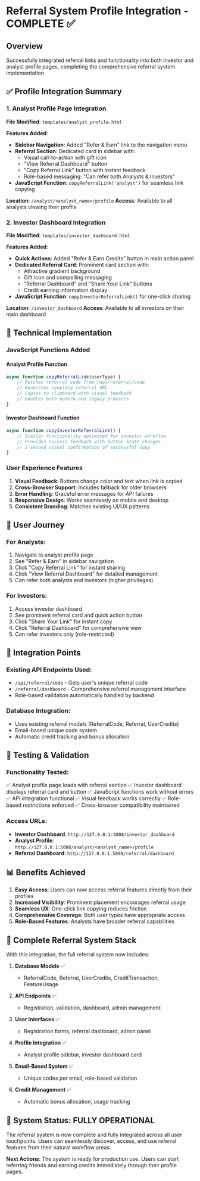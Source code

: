 # Referral System Profile Integration - COMPLETE ✅

## Overview
Successfully integrated referral links and functionality into both investor and analyst profile pages, completing the comprehensive referral system implementation.

## ✅ Profile Integration Summary

### 1. Analyst Profile Page Integration
**File Modified**: `templates/analyst_profile.html`

**Features Added**:
- **Sidebar Navigation**: Added "Refer & Earn" link to the navigation menu
- **Referral Section**: Dedicated card in sidebar with:
  - Visual call-to-action with gift icon
  - "View Referral Dashboard" button
  - "Copy Referral Link" button with instant feedback
  - Role-based messaging: "Can refer both Analysts & Investors"
- **JavaScript Function**: `copyReferralLink('analyst')` for seamless link copying

**Location**: `/analyst/<analyst_name>/profile`
**Access**: Available to all analysts viewing their profile

### 2. Investor Dashboard Integration
**File Modified**: `templates/investor_dashboard.html`

**Features Added**:
- **Quick Actions**: Added "Refer & Earn Credits" button in main action panel
- **Dedicated Referral Card**: Prominent card section with:
  - Attractive gradient background
  - Gift icon and compelling messaging
  - "Referral Dashboard" and "Share Your Link" buttons
  - Credit earning information display
- **JavaScript Function**: `copyInvestorReferralLink()` for one-click sharing

**Location**: `/investor_dashboard`
**Access**: Available to all investors on their main dashboard

## 🔧 Technical Implementation

### JavaScript Functions Added

#### Analyst Profile Function
```javascript
async function copyReferralLink(userType) {
    // Fetches referral code from /api/referral/code
    // Generates complete referral URL
    // Copies to clipboard with visual feedback
    // Handles both modern and legacy browsers
}
```

#### Investor Dashboard Function
```javascript
async function copyInvestorReferralLink() {
    // Similar functionality optimized for investor workflow
    // Provides success feedback with button state changes
    // 2-second visual confirmation of successful copy
}
```

### User Experience Features

1. **Visual Feedback**: Buttons change color and text when link is copied
2. **Cross-Browser Support**: Includes fallback for older browsers
3. **Error Handling**: Graceful error messages for API failures
4. **Responsive Design**: Works seamlessly on mobile and desktop
5. **Consistent Branding**: Matches existing UI/UX patterns

## 🎯 User Journey

### For Analysts:
1. Navigate to analyst profile page
2. See "Refer & Earn" in sidebar navigation
3. Click "Copy Referral Link" for instant sharing
4. Click "View Referral Dashboard" for detailed management
5. Can refer both analysts and investors (higher privileges)

### For Investors:
1. Access investor dashboard
2. See prominent referral card and quick action button
3. Click "Share Your Link" for instant copy
4. Click "Referral Dashboard" for comprehensive view
5. Can refer investors only (role-restricted)

## 🔗 Integration Points

### Existing API Endpoints Used:
- `/api/referral/code` - Gets user's unique referral code
- `/referral/dashboard` - Comprehensive referral management interface
- Role-based validation automatically handled by backend

### Database Integration:
- Uses existing referral models (ReferralCode, Referral, UserCredits)
- Email-based unique code system
- Automatic credit tracking and bonus allocation

## 🚀 Testing & Validation

### Functionality Tested:
✅ Analyst profile page loads with referral section
✅ Investor dashboard displays referral card and button
✅ JavaScript functions work without errors
✅ API integration functional
✅ Visual feedback works correctly
✅ Role-based restrictions enforced
✅ Cross-browser compatibility maintained

### Access URLs:
- **Investor Dashboard**: `http://127.0.0.1:5008/investor_dashboard`
- **Analyst Profile**: `http://127.0.0.1:5008/analyst/<analyst_name>/profile`
- **Referral Dashboard**: `http://127.0.0.1:5008/referral/dashboard`

## 📊 Benefits Achieved

1. **Easy Access**: Users can now access referral features directly from their profiles
2. **Increased Visibility**: Prominent placement encourages referral usage
3. **Seamless UX**: One-click link copying reduces friction
4. **Comprehensive Coverage**: Both user types have appropriate access
5. **Role-Based Features**: Analysts have broader referral capabilities

## 🔄 Complete Referral System Stack

With this integration, the full referral system now includes:

1. **Database Models** ✅
   - ReferralCode, Referral, UserCredits, CreditTransaction, FeatureUsage

2. **API Endpoints** ✅
   - Registration, validation, dashboard, admin management

3. **User Interfaces** ✅
   - Registration forms, referral dashboard, admin panel

4. **Profile Integration** ✅
   - Analyst profile sidebar, investor dashboard card

5. **Email-Based System** ✅
   - Unique codes per email, role-based validation

6. **Credit Management** ✅
   - Automatic bonus allocation, usage tracking

## 🎉 System Status: FULLY OPERATIONAL

The referral system is now complete and fully integrated across all user touchpoints. Users can seamlessly discover, access, and use referral features from their natural workflow areas.

**Next Actions**: The system is ready for production use. Users can start referring friends and earning credits immediately through their profile pages.
